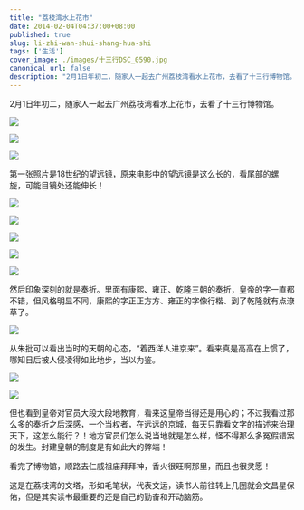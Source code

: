 ```yaml
---
title: "荔枝湾水上花市"
date: 2014-02-04T04:37:00+08:00
published: true
slug: li-zhi-wan-shui-shang-hua-shi
tags: ['生活']
cover_image: ./images/十三行DSC_0590.jpg
canonical_url: false
description: "2月1日年初二，随家人一起去广州荔枝湾看水上花市，去看了十三行博物馆。"
---
```




2月1日年初二，随家人一起去广州荔枝湾看水上花市，去看了十三行博物馆。


![](./images/十三行DSC_0577.jpg)

![](./images/十三行DSC_0579.jpg)

![](./images/十三行DSC_0580.jpg)


第一张照片是18世纪的望远镜，原来电影中的望远镜是这么长的，看尾部的螺旋，可能目镜处还能伸长！


![](./images/十三行DSC_0581.jpg)

![](./images/十三行DSC_0583.jpg)

![](./images/十三行DSC_0584.jpg)



![](./images/十三行DSC_0585.jpg)

![](./images/十三行DSC_0589.jpg)


然后印象深刻的就是奏折。里面有康熙、雍正、乾隆三朝的奏折，皇帝的字一直都不错，但风格明显不同，康熙的字正正方方、雍正的字像行楷、到了乾隆就有点潦草了。

![](./images/十三行DSC_0590.jpg)

从朱批可以看出当时的天朝的心态，“着西洋人进京来”。看来真是高高在上惯了，哪知日后被人侵凌得如此地步，当以为鉴。


![](./images/十三行DSC_0592.jpg)

![](./images/十三行DSC_0593.jpg)


但也看到皇帝对官员大段大段地教育，看来这皇帝当得还是用心的；不过我看过那么多的奏折之后深感，一个当权者，在远远的京城，每天只靠看文字的描述来治理天下，这怎么能行？！地方官员们怎么说当地就是怎么样，怪不得那么多冤假错案的发生。封建皇朝的制度是有如此大的弊端！

看完了博物馆，顺路去仁威祖庙拜拜神，香火很旺啊那里，而且也很灵愿！

这是在荔枝湾的文塔，形如毛笔状，代表文运，读书人前往转上几圈就会文昌星保佑，但是其实读书最重要的还是自己的勤奋和开动脑筋。